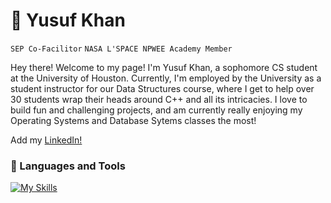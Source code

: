 # 🌿 Yusuf Khan
`SEP Co-Facilitor` `NASA L'SPACE NPWEE Academy Member`  

Hey there! Welcome to my page! I'm Yusuf Khan, a sophomore CS student at the University of Houston. Currently, I'm employed by the University as a student instructor for our Data Structures course, where I get to help over 30 students wrap their heads around C++ and all its intricacies. I love to build fun and challenging projects, and am currently really enjoying my Operating Systems and Database Sytems classes the most!

Add my <a href="https://www.linkedin.com/in/yusufkh/">LinkedIn!</a>


<!--#### Languages and Tools:-->

### 🎒 Languages and Tools
 [![My Skills](https://skillicons.dev/icons?i=cpp,py,linux,flask,r,vscode,react,js,html,css,github,git&theme=dark)](https://skillicons.dev)


<!-- #### My stats:
[![Top Langs](https://github-readme-stats.vercel.app/api/top-langs/?username=ykhan-5&layout=compact&theme=vision-friendly-dark)](https://github.com/anuraghazra/github-readme-stats)
</div>


<div align="justify">
<div id="badges" align="left">
  <a href="https://www.linkedin.com/in/yusufkh/">
    <img src="https://img.shields.io/badge/LinkedIn-blue?style=for-the-badge&logo=linkedin&logoColor=white" alt="LinkedIn Badge"/>
  </a>
<br>


<!-- ![Leetcode Stats](https://leetcard.jacoblin.cool/yusufkh0)

<div align="center">
  <a href="https://github.com/ykhan-5">
  <img  src="https://github.com/1999AZZAR/1999AZZAR/blob/main/resources/img/grid-snake.svg"
       alt="snake" /></a>
</div>
>
